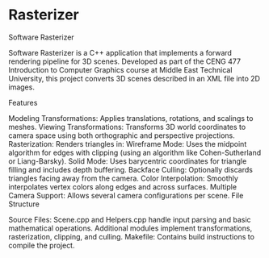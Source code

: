 # Rasterizer
Software Rasterizer

Software Rasterizer is a C++ application that implements a forward rendering pipeline for 3D scenes. Developed as part of the CENG 477 Introduction to Computer Graphics course at Middle East Technical University, this project converts 3D scenes described in an XML file into 2D images.

Features

Modeling Transformations: Applies translations, rotations, and scalings to meshes.
Viewing Transformations: Transforms 3D world coordinates to camera space using both orthographic and perspective projections.
Rasterization: Renders triangles in:
Wireframe Mode: Uses the midpoint algorithm for edges with clipping (using an algorithm like Cohen-Sutherland or Liang-Barsky).
Solid Mode: Uses barycentric coordinates for triangle filling and includes depth buffering.
Backface Culling: Optionally discards triangles facing away from the camera.
Color Interpolation: Smoothly interpolates vertex colors along edges and across surfaces.
Multiple Camera Support: Allows several camera configurations per scene.
File Structure

Source Files:
Scene.cpp and Helpers.cpp handle input parsing and basic mathematical operations.
Additional modules implement transformations, rasterization, clipping, and culling.
Makefile:
Contains build instructions to compile the project.
